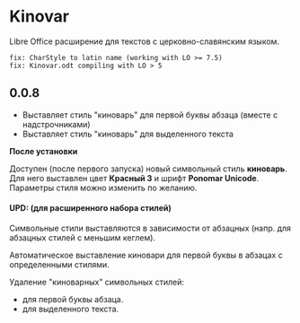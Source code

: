 # Kinovar
Libre Office расширение для текстов с церковно-славянским языком.  

`fix: CharStyle to latin name (working with LO >= 7.5)`  
`fix: Kinovar.odt compiling with LO > 5`

## 0.0.8

<ul>
<li>Выставляет стиль "киноварь" для первой буквы абзаца (вместе с надстрочниками)</li>
<li>Выставляет стиль "киноварь" для выделенного текста</li> 
</ul>
 

**После установки**  

Доступен (после первого запуска) новый символьный стиль **киноварь**.  
Для него выставлен цвет **Красный 3** и шрифт **Ponomar Unicode**.  
Параметры стиля можно изменить по желанию.

#### UPD: (для расширенного набора стилей)

Символьные стили выставляются в зависимости от абзацных
(напр. для абзацных стилей с меньшим кеглем).

Автоматическое выставление киновари для первой буквы в абзацах с определенными стилями.

Удаление "киноварных" символьных стилей:  
- для первой буквы абзаца.
- для выделенного текста.